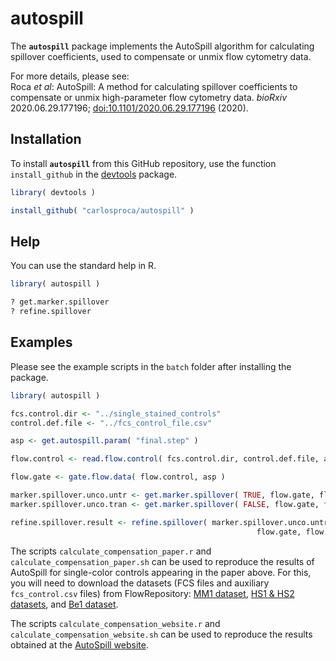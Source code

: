 # autospill

The **`autospill`** package implements the AutoSpill algorithm for calculating 
spillover coefficients, used to compensate or unmix flow cytometry data. 

For more details, please see:  
Roca *et al*: AutoSpill: A method for calculating spillover coefficients to 
compensate or unmix high-parameter flow cytometry data. 
*bioRxiv* 2020.06.29.177196; 
[doi:10.1101/2020.06.29.177196](https://doi.org/10.1101/2020.06.29.177196) 
\(2020\). 


## Installation

To install **`autospill`** from this GitHub repository, 
use the function `install_github` in the 
[devtools](https://cran.r-project.org/package=devtools) package. 

```R
library( devtools )

install_github( "carlosproca/autospill" )
```


## Help

You can use the standard help in R.

```R
library( autospill )

? get.marker.spillover
? refine.spillover
```


## Examples

Please see the example scripts in the `batch` folder after installing the 
package. 

```R
library( autospill )

fcs.control.dir <- "../single_stained_controls"
control.def.file <- "../fcs_control_file.csv"

asp <- get.autospill.param( "final.step" )

flow.control <- read.flow.control( fcs.control.dir, control.def.file, asp )

flow.gate <- gate.flow.data( flow.control, asp )

marker.spillover.unco.untr <- get.marker.spillover( TRUE, flow.gate, flow.control, asp )
marker.spillover.unco.tran <- get.marker.spillover( FALSE, flow.gate, flow.control, asp )

refine.spillover.result <- refine.spillover( marker.spillover.unco.untr, marker.spillover.unco.tran,
                                                       flow.gate, flow.control, asp )

```

The scripts `calculate_compensation_paper.r` and 
`calculate_compensation_paper.sh` can be used to reproduce the results of 
AutoSpill for single-color controls appearing in the paper above. 
For this, you will need to download the datasets (FCS files and auxiliary 
`fcs_control.csv` files) from FlowRepository: 
[MM1 dataset](https://flowrepository.org/id/FR-FCM-Z2SS), 
[HS1 & HS2 datasets](https://flowrepository.org/id/FR-FCM-Z2ST), and 
[Be1 dataset](https://flowrepository.org/id/FR-FCM-Z2SV). 

The scripts `calculate_compensation_website.r` and 
`calculate_compensation_website.sh` can be used to reproduce the results 
obtained at the [AutoSpill website](https://autospill.vib.be). 

